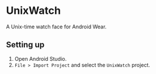 UnixWatch
=========

A Unix-time watch face for Android Wear.

Setting up
----------
1. Open Android Studio.
2. `File > Import Project` and select the `UnixWatch` project.
